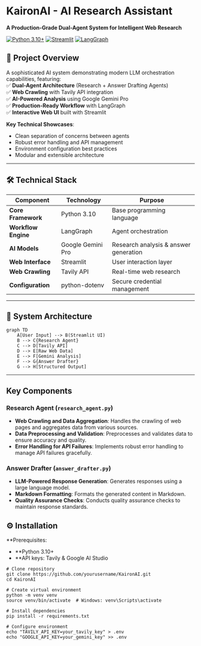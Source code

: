 # KaironAI - AI Research Assistant  
**A Production-Grade Dual-Agent System for Intelligent Web Research**  

[![Python 3.10+](https://img.shields.io/badge/Python-3.10%2B-blue)](https://www.python.org/)
[![Streamlit](https://img.shields.io/badge/UI-Framework-FF4B4B?logo=streamlit)](https://streamlit.io/)
[![LangGraph](https://img.shields.io/badge/Workflow-LangGraph-01BEF2)](https://langchain.com/langgraph)

## 🚀 Project Overview  
A sophisticated AI system demonstrating modern LLM orchestration capabilities, featuring:  
✅ **Dual-Agent Architecture** (Research + Answer Drafting Agents)  
✅ **Web Crawling** with Tavily API integration  
✅ **AI-Powered Analysis** using Google Gemini Pro  
✅ **Production-Ready Workflow** with LangGraph  
✅ **Interactive Web UI** built with Streamlit  

**Key Technical Showcases**:  
- Clean separation of concerns between agents  
- Robust error handling and API management  
- Environment configuration best practices  
- Modular and extensible architecture  

---

## 🛠 Technical Stack  
| Component              | Technology           | Purpose                          |
|------------------------|----------------------|----------------------------------|
| **Core Framework**     | Python 3.10          | Base programming language        |
| **Workflow Engine**    | LangGraph            | Agent orchestration              |
| **AI Models**          | Google Gemini Pro    | Research analysis & answer generation |
| **Web Interface**      | Streamlit            | User interaction layer           |
| **Web Crawling**       | Tavily API           | Real-time web research           |
| **Configuration**      | python-dotenv        | Secure credential management     |

---

## 🧠 System Architecture  
```mermaid
graph TD
    A[User Input] --> B(Streamlit UI)
    B --> C{Research Agent}
    C --> D[Tavily API]
    D --> E[Raw Web Data]
    E --> F[Gemini Analysis]
    F --> G{Answer Drafter}
    G --> H[Structured Output]
```
---

## Key Components

### Research Agent (`research_agent.py`)
- **Web Crawling and Data Aggregation**: Handles the crawling of web pages and aggregates data from various sources.
- **Data Preprocessing and Validation**: Preprocesses and validates data to ensure accuracy and quality.
- **Error Handling for API Failures**: Implements robust error handling to manage API failures gracefully.

### Answer Drafter (`answer_drafter.py`)
- **LLM-Powered Response Generation**: Generates responses using a large language model.
- **Markdown Formatting**: Formats the generated content in Markdown.
- **Quality Assurance Checks**: Conducts quality assurance checks to maintain response standards.

## ⚙️ Installation
**Prerequisites:

- **Python 3.10+
- **API keys: Tavily & Google AI Studio
```
# Clone repository
git clone https://github.com/yourusername/KaironAI.git
cd KaironAI

# Create virtual environment
python -m venv venv
source venv/bin/activate  # Windows: venv\Scripts\activate

# Install dependencies
pip install -r requirements.txt

# Configure environment
echo "TAVILY_API_KEY=your_tavily_key" > .env
echo "GOOGLE_API_KEY=your_gemini_key" >> .env
```

